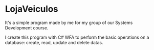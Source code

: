 # LojaVeiculos
It's a simple program made by me for my group of our Systems Development course.

I create this program with C# WFA to perform the basic operations on a database: create, read, update and delete datas.